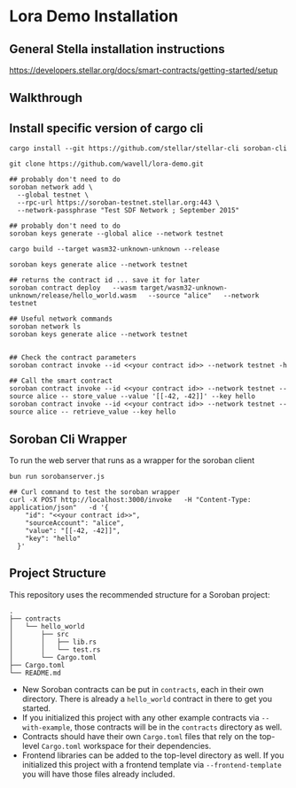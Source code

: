 
# Lora Demo Installation
## General Stella installation instructions
https://developers.stellar.org/docs/smart-contracts/getting-started/setup

## Walkthrough
## Install specific version of cargo cli
```
cargo install --git https://github.com/stellar/stellar-cli soroban-cli
```

```
git clone https://github.com/wavell/lora-demo.git

## probably don't need to do
soroban network add \
  --global testnet \
  --rpc-url https://soroban-testnet.stellar.org:443 \
  --network-passphrase "Test SDF Network ; September 2015"

## probably don't need to do	
soroban keys generate --global alice --network testnet
	
cargo build --target wasm32-unknown-unknown --release

soroban keys generate alice --network testnet

## returns the contract id ... save it for later
soroban contract deploy   --wasm target/wasm32-unknown-unknown/release/hello_world.wasm   --source "alice"   --network testnet
                                      
## Useful network commands                   
soroban network ls                                
soroban keys generate alice --network testnet


## Check the contract parameters                                                                                                  
soroban contract invoke --id <<your contract id>> --network testnet -h

## Call the smart contract  
soroban contract invoke --id <<your contract id>> --network testnet --source alice -- store_value --value '[[-42, -42]]' --key hello
soroban contract invoke --id <<your contract id>> --network testnet --source alice -- retrieve_value --key hello
```
## Soroban Cli Wrapper
To run the web server that runs as a wrapper for the soroban client
```
bun run sorobanserver.js

## Curl comnand to test the soroban wrapper
curl -X POST http://localhost:3000/invoke   -H "Content-Type: application/json"   -d '{
    "id": "<<your contract id>>",
    "sourceAccount": "alice",
    "value": "[[-42, -42]]",
    "key": "hello"
  }'

```
## 
## Project Structure

This repository uses the recommended structure for a Soroban project:
```text
.
├── contracts
│   └── hello_world
│       ├── src
│       │   ├── lib.rs
│       │   └── test.rs
│       └── Cargo.toml
├── Cargo.toml
└── README.md
```

- New Soroban contracts can be put in `contracts`, each in their own directory. There is already a `hello_world` contract in there to get you started.
- If you initialized this project with any other example contracts via `--with-example`, those contracts will be in the `contracts` directory as well.
- Contracts should have their own `Cargo.toml` files that rely on the top-level `Cargo.toml` workspace for their dependencies.
- Frontend libraries can be added to the top-level directory as well. If you initialized this project with a frontend template via `--frontend-template` you will have those files already included.
